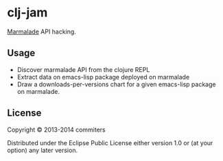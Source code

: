 # clj-jam

[Marmalade](http://marmalade-repo.org/) API hacking.

## Usage

- Discover marmalade API from the clojure REPL
- Extract data on emacs-lisp package deployed on marmalade
- Draw a downloads-per-versions chart for a given emacs-lisp package on marmalade.

## License

Copyright © 2013-2014 commiters

Distributed under the Eclipse Public License either version 1.0 or (at
your option) any later version.
